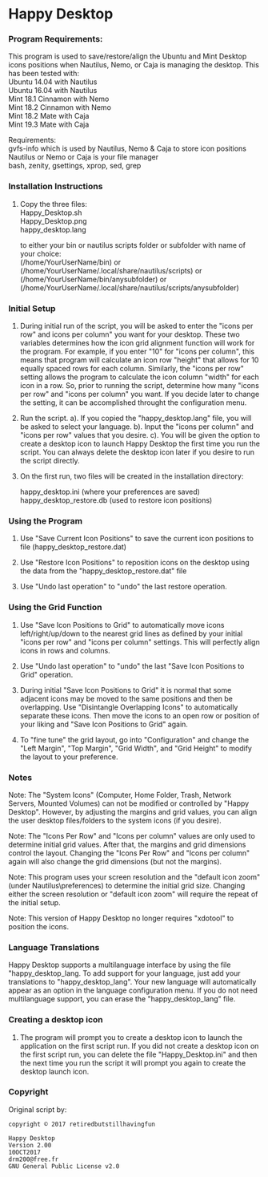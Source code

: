 # Happy Desktop

### Program Requirements: ####

This program is used to save/restore/align the Ubuntu and Mint Desktop icons
positions when Nautilus, Nemo, or Caja is managing the desktop.
This has been tested with:  
    Ubuntu 14.04 with Nautilus  
    Ubuntu 16.04 with Nautilus  
    Mint 18.1 Cinnamon with Nemo  
    Mint 18.2 Cinnamon with Nemo  
    Mint 18.2 Mate with Caja  
    Mint 19.3 Mate with Caja
       
Requirements:  
    gvfs-info which is used by Nautilus, Nemo & Caja to store icon positions  
    Nautilus or Nemo or Caja is your file manager  
    bash, zenity, gsettings, xprop, sed, grep  


### Installation Instructions  ####

1. Copy the three files:  
		Happy_Desktop.sh  
		Happy_Desktop.png  
		happy_desktop.lang  

 	to either your bin or nautilus scripts folder or subfolder with name of your choice:  
        (/home/YourUserName/bin) or  
        (/home/YourUserName/.local/share/nautilus/scripts) or  
        (/home/YourUserName/bin/anysubfolder) or  
        (/home/YourUserName/.local/share/nautilus/scripts/anysubfolder)  


### Initial Setup ####

1. During initial run of the script, you will be asked to enter the "icons per row" and icons per column" you want for your desktop. These two variables determines how the icon grid alignment function will work for the program.  For example, if you enter "10" for "icons per column", this means that program will calculate an icon row "height" that allows for 10 equally spaced rows for each column.  Similarly, the "icons per row" setting allows the program to calculate the icon column "width" for each icon in a row. So, prior to running the script, determine how many "icons per row" and "icons per column" you want.  If you decide later to change the setting, it can be accomplished throught the configuration menu.

2. Run the script. 
    a). If you copied the "happy_desktop.lang" file, you will be asked to select your language.
    b). Input the "icons per column" and "icons per row" values that you desire.
    c). You will be given the option to create a desktop icon to launch Happy Desktop the first time you run the script. You can always delete the desktop icon later if you desire to run the script directly.  

3. On the first run, two files will be created in the installation directory:

      happy_desktop.ini   (where your preferences are saved)  
      happy_desktop_restore.db   (used to restore icon positions)

### Using the Program ####

1. Use "Save Current Icon Positions" to save the current icon positions to file (happy_desktop_restore.dat)

2. Use "Restore Icon Positions" to reposition icons on the desktop using the data from the "happy_desktop_restore.dat" file

3. Use "Undo last operation" to "undo" the last restore operation.

### Using the Grid Function ####

1. Use "Save Icon Positions to Grid" to automatically move icons left/right/up/down to the nearest grid lines as defined by your initial "icons per row" and "icons per column" settings.  This will perfectly align icons in rows and columns.

2. Use "Undo last operation" to "undo" the last "Save Icon Positions to Grid" operation.

3. During initial "Save Icon Positions to Grid" it is normal that some adjacent icons may be moved to the same positions and then be overlapping.  Use "Disintangle Overlapping Icons" to automatically separate these icons.  Then move the icons to an open row or position of your liking and "Save Icon Positions to Grid" again.

4. To "fine tune" the grid layout, go into "Configuration" and change the "Left Margin", "Top Margin", "Grid Width", and "Grid Height" to modify the layout to your preference.

### Notes ####

   Note: The "System Icons" (Computer, Home Folder, Trash, Network Servers, Mounted Volumes) can not be modified or controlled by "Happy Desktop".  However, by adjusting the margins and grid values, you can align the user desktop files/folders to the system icons (if you desire).

   Note: The "Icons Per Row" and "Icons per column" values are only used to determine initial grid values.  After that, the margins and grid dimensions control the layout. Changing the "Icons Per Row" and "Icons per column" again will also change the grid dimensions (but not the margins).

   Note: This program uses your screen resolution and the "default icon zoom" (under Nautilus\preferences) to determine the initial grid size.  Changing either the screen resolution or "default icon zoom" will require the repeat of the initial setup.

   Note: This version of Happy Desktop no longer requires "xdotool" to position the icons.


### Language Translations ####

 Happy Desktop supports a multilanguage interface by using the file "happy_desktop_lang.  To add support for your language, just add your translations to "happy_desktop_lang". Your new language will automatically appear as an option in the language configuration menu.  If you do not need multilanguage support, you can erase the "happy_desktop_lang" file.

### Creating a desktop icon  ####

1. The program will prompt you to create a desktop icon to launch the application on the first script run.  If you did not create a desktop icon on the first script run, you can delete the file "Happy_Desktop.ini" and then the next time you run the script it will prompt you again to create the desktop launch icon.

### Copyright ###

Original script by:

    copyright © 2017 retiredbutstillhavingfun

    Happy Desktop  
    Version 2.00  
    10OCT2017  
    drm200@free.fr  
    GNU General Public License v2.0  
